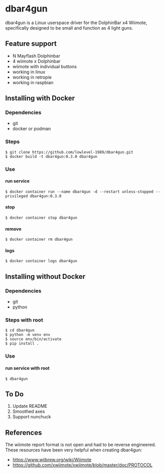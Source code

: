 # dbar4gun

dbar4gun is a Linux userspace driver for the DolphinBar x4 Wiimote, specifically designed to be small and function as 4 light guns.

## Feature support
- N Mayflash Dolphinbar
- 4 wiimote x Dolphinbar
- wiimote with individual buttons
- working in linux
- working in retropie
- working in raspbian

## Installing with Docker
### Dependencies
- git
- docker or podman

### Steps
~~~
$ git clone https://github.com/lowlevel-1989/dbar4gun.git
$ docker build -t dbar4gun:0.3.0 dbar4gun
~~~

### Use
#### run service
~~~
$ docker container run --name dbar4gun -d --restart unless-stopped --privileged dbar4gun:0.3.0
~~~
#### stop
~~~
$ docker container stop dbar4gun
~~~
#### remove
~~~
$ docker container rm dbar4gun
~~~
#### logs
~~~
$ docker container logs dbar4gun
~~~

## Installing without Docker
### Dependencies
- git
- python

### Steps with root
~~~
$ cd dbar4gun
$ python -m venv env
$ source env/bin/activate
$ pip install .
~~~

### Use
#### run service with root
~~~
$ dbar4gun
~~~

## To Do

1. Update README
2. Smoothed axes
3. Support nunchuck

## References

The wiimote report format is not open and had to be reverse engineered. These resources have been very helpful when creating dbar4gun:

- <https://www.wiibrew.org/wiki/Wiimote>
- <https://github.com/xwiimote/xwiimote/blob/master/doc/PROTOCOL>
